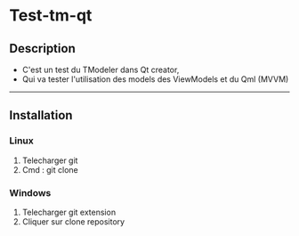# Test-tm-qt
 
## Description
 
- C'est un test du TModeler dans Qt creator,
- Qui va tester l'utilisation des models des ViewModels et du Qml (MVVM)
 
---
 
## Installation
 
### Linux
 
1. Telecharger git
2. Cmd : git clone
 
### Windows
 
1. Telecharger git extension
2. Cliquer sur clone repository
 